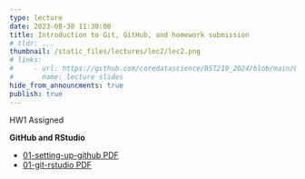 ```yaml
---
type: lecture
date: 2023-08-30 11:30:00
title: Introduction to Git, GitHub, and homework submission
# tldr: ...
thumbnail: /static_files/lectures/lec2/lec2.png
# links:
#     - url: https://github.com/coredatascience/BST219_2024/blob/main/Lecture_Slides/Lecture_02.pdf
#       name: lecture slides
hide_from_announcments: true
publish: true
---
```

HW1 Assigned

**GitHub and RStudio**
- [01-setting-up-github PDF](https://github.com/coredatascience/BST219_2024/blob/main/02_git-and-github/01-setting-up-github.pdf)
- [01-git-rstudio PDF](https://github.com/coredatascience/BST219_2024/blob/main/02_git-and-github/02-git-rstudio.pdf)
